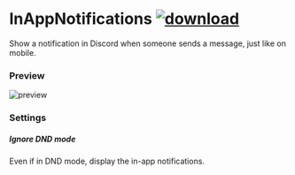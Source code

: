 # InAppNotifications [![download](https://i.imgur.com/OAHgjZu.png)](https://1lighty.github.io/BetterDiscordStuff/?plugin=InAppNotifications&dl=1 "InAppNotifications")
Show a notification in Discord when someone sends a message, just like on mobile.
### Preview
![preview](https://i.imgur.com/80U8E2E.gif)
### Settings
##### Ignore DND mode
Even if in DND mode, display the in-app notifications.
